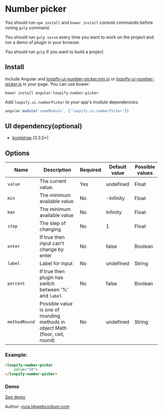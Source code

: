 # Number picker

You should run `npm install` and `bower install` console commands before runing `gulp` command.

You should run `gulp serve` every time you want to work on the project and run a demo of plugin in your browser.

You should run `gulp` if you want to build a project.

## Install

Include Angular and [loopify-ui-number-picker.min.js](https://raw.githubusercontent.com/WebCodium/angular-loopify-number-picker/master/dist/loopify-ui-number-picker.min.js) or [loopify-ui-number-picker.js](https://raw.githubusercontent.com/WebCodium/angular-loopify-number-picker/master/dist/loopify-ui-number-picker.js) in your page. You can use bower:

`bower install angular-loopify-number-picker`

Add `loopify.ui.numberPicker` to your app's module dependencies:

```javascript
angular.module('someModule', ['loopify.ui.numberPicker'])
```

## UI dependency(optional)
- [bootstrap](http://getbootstrap.com) (3.3.5+)

## Options

| Name | Description | Required | Default value | Possible values |
| --- | --- | --- | --- | --- |
| `value` | The current value. | Yes | undefined | Float |
| `min` | The minimum available value | No | -Infinity | Float |
| `max` | The minimum available value | No | Infinity | Float |
| `step` | The step of changing | No | 1 | Float |
| `enter` | If true then input can't change by enter | No | false | Boolean |
| `label` | Label for input | No | undefined | String |
| `percent` | If true then plugin has switch between '%' and `label` | No | false | Boolean |
| `methodRound` | Possible value is one of rounding methods in object Math (floor, ceil, round) | No | undefined | String |

### Example:

```html
<loopify-number-picker
    value="50">
</loopify-number-picker>
```

### Demo
[See demo](http://codepen.io/anon/pen/MKwQYE)

Author: yura.l@webcodium.com
